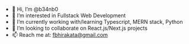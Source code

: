 - 👋 Hi, I’m @b34nb0
- 👀 I’m interested in Fullstack Web Development
- 🌱 I’m currently working with/learning Typescript, MERN stack, Python
- 💞️ I’m looking to collaborate on React.js/Next.js projects
- 📫 Reach me at: fbhirakata@gmail.com

<!---
b34nb0/b34nb0 is a ✨ special ✨ repository because its `README.md` (this file) appears on your GitHub profile.
You can click the Preview link to take a look at your changes.
--->
